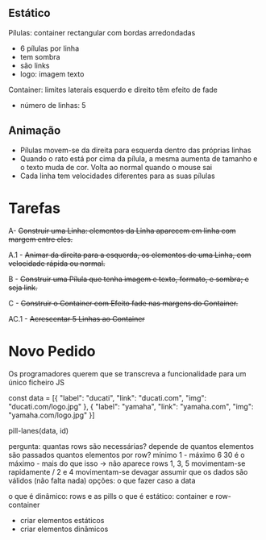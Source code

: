 ## Estático

Pílulas: container rectangular com bordas arredondadas

- 6 pílulas por linha
- tem sombra
- são links
- logo: imagem texto

Container: limites laterais esquerdo e direito têm efeito de fade

- número de linhas: 5

## Animação

- Pílulas movem-se da direita para esquerda dentro das próprias linhas
- Quando o rato está por cima da pílula, a mesma aumenta de tamanho e o texto muda de cor. Volta ao normal quando o mouse sai
- Cada linha tem velocidades diferentes para as suas pílulas

# Tarefas

A- ~~Construir uma Linha: elementos da Linha aparecem em linha com margem entre eles.~~

A.1 - ~~Animar da direita para a esquerda, os elementos de uma Linha, com velocidade rápida ou normal.~~

B - ~~Construir uma Pílula que tenha imagem e texto, formato, e sombra; e seja link.~~

C - ~~Construir o Container com Efeito fade nas margens do Container.~~

AC.1 - ~~Acrescentar 5 Linhas ao Container~~

# Novo Pedido

Os programadores querem que se transcreva a funcionalidade para um único ficheiro JS

const data = [{
"label": "ducati",
"link": "ducati.com",
"img": "ducati.com/logo.jpg"
}, {
"label": "yamaha",
"link": "yamaha.com",
"img": "yamaha.com/logo.jpg"
}]

pill-lanes(data, id)

pergunta: quantas rows são necessárias? depende de quantos elementos são passados
quantos elementos por row? mínimo 1 - máximo 6
30 é o máximo - mais do que isso -> não aparece
rows 1, 3, 5 movimentam-se rapidamente / 2 e 4 movimentam-se devagar
assumir que os dados são válidos (não falta nada)
opções: o que fazer caso a data

o que é dinâmico: rows e as pills
o que é estático: container e row-container

- criar elementos estáticos
- criar elementos dinâmicos
